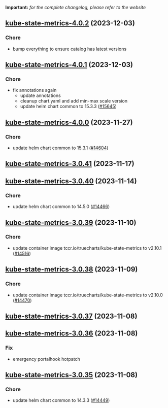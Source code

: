 **Important:**
*for the complete changelog, please refer to the website*




## [kube-state-metrics-4.0.2](https://github.com/truecharts/charts/compare/kube-state-metrics-4.0.1...kube-state-metrics-4.0.2) (2023-12-03)

### Chore

- bump everything to ensure catalog has latest versions
  
  


## [kube-state-metrics-4.0.1](https://github.com/truecharts/charts/compare/kube-state-metrics-4.0.0...kube-state-metrics-4.0.1) (2023-12-03)

### Chore

- fix annotations again
  - update annotations
  - cleanup chart.yaml and add min-max scale version
  - update helm chart common to 15.3.3 ([#15645](https://github.com/truecharts/charts/issues/15645))
  
  










## [kube-state-metrics-4.0.0](https://github.com/truecharts/charts/compare/kube-state-metrics-3.0.41...kube-state-metrics-4.0.0) (2023-11-27)

### Chore

- update helm chart common to 15.3.1 ([#14604](https://github.com/truecharts/charts/issues/14604))
  
  


## [kube-state-metrics-3.0.41](https://github.com/truecharts/charts/compare/kube-state-metrics-3.0.40...kube-state-metrics-3.0.41) (2023-11-17)




## [kube-state-metrics-3.0.40](https://github.com/truecharts/charts/compare/kube-state-metrics-3.0.39...kube-state-metrics-3.0.40) (2023-11-14)

### Chore

- update helm chart common to 14.5.0 ([#14466](https://github.com/truecharts/charts/issues/14466))
  
  


## [kube-state-metrics-3.0.39](https://github.com/truecharts/charts/compare/kube-state-metrics-3.0.38...kube-state-metrics-3.0.39) (2023-11-10)

### Chore

- update container image tccr.io/truecharts/kube-state-metrics to v2.10.1 ([#14516](https://github.com/truecharts/charts/issues/14516))
  
  


## [kube-state-metrics-3.0.38](https://github.com/truecharts/charts/compare/kube-state-metrics-3.0.37...kube-state-metrics-3.0.38) (2023-11-09)

### Chore

- update container image tccr.io/truecharts/kube-state-metrics to v2.10.0 ([#14470](https://github.com/truecharts/charts/issues/14470))
  
  


## [kube-state-metrics-3.0.37](https://github.com/truecharts/charts/compare/kube-state-metrics-3.0.36...kube-state-metrics-3.0.37) (2023-11-08)




## [kube-state-metrics-3.0.36](https://github.com/truecharts/charts/compare/kube-state-metrics-3.0.35...kube-state-metrics-3.0.36) (2023-11-08)

### Fix

- emergency portalhook hotpatch
  
  


## [kube-state-metrics-3.0.35](https://github.com/truecharts/charts/compare/kube-state-metrics-3.0.34...kube-state-metrics-3.0.35) (2023-11-08)

### Chore

- update helm chart common to 14.3.3 ([#14449](https://github.com/truecharts/charts/issues/14449))
  
  


